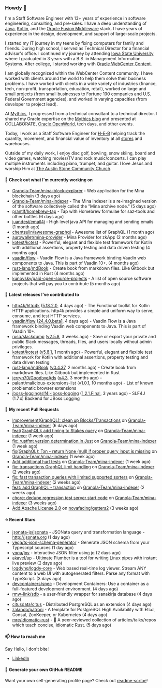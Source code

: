 ### Howdy 👋

I'm a Staff Software Engineer with 13+ years of experience in software engineering, consulting, and pre-sales. I have a deep understanding of [Java](https://www.oracle.com/java/), [Kotlin](https://kotlinlang.org/), and the [Oracle Fusion Middleware](https://www.oracle.com/middleware/) stack. I have years of experience in the design, development, and support of large-scale projects.

I started my IT journey in my teens by fixing computers for family and friends. During high school, I served as Technical Director for a financial advisor's office. I continued my journey by attending [Iowa State University](https://www.iastate.edu/) where I graduated in 3 years with a B.S. in Management Information Systems. After college, I started working with [Oracle WebCenter Content](https://docs.oracle.com/en/middleware/webcenter/content/12.2.1.4/).

I am globally recognized within the WebCenter Content community. I have worked with clients around the world to help them solve their business problems. I have worked with clients in a wide variety of industries (finance, tech, non-profit, transportation, education, retail), worked on large and small projects (from small businesses to Fortune 100 companies and U.S. Federal Government agencies), and worked in varying capacities (from developer to project lead).

At [Mythics](https://www.mythics.com/), I progressed from a technical consultant to a technical director. I shared my Oracle expertise on the [Mythics blog](https://mythics.com/blog/) and presented at COLLABORATE, [Oracle OpenWorld](https://www.oracle.com/cloudworld/), tech days, and other events.

Today, I work as a Staff Software Engineer for [H-E-B](https://digital.heb.com/) helping track the quantity, movement, and financial value of inventory at all [stores](https://heb.com/store-locations) and warehouses.

Outside of my daily work, I enjoy disc golf, bowling, snow skiing, board and video games, watching movies/TV and rock music/concerts. I can play multiple instruments including piano, trumpet, and guitar. I love Jesus and worship Him at [The Austin Stone Community Church](https://austinstone.org/).

#### 👷 Check out what I'm currently working on

- [Granola-Team/mina-block-explorer](https://github.com/Granola-Team/mina-block-explorer) - Web application for the Mina blockchain (3 days ago)
- [Granola-Team/mina-indexer](https://github.com/Granola-Team/mina-indexer) - The Mina Indexer is a re-imagined version of the software collectively called the &#34;Mina archive node.&#34; (5 days ago)
- [prantlf/homebrew-tap](https://github.com/prantlf/homebrew-tap) - Tap with Homebrew formulae for saz-tools and other bottles (6 days ago)
- [juandesi/email4j](https://github.com/juandesi/email4j) - High level java API for managing and sending emails (1 month ago)
- [chentsulin/awesome-graphql](https://github.com/chentsulin/awesome-graphql) - Awesome list of GraphQL (1 month ago)
- [aurowallet/mina-provider](https://github.com/aurowallet/mina-provider) - Mina Provider for zkApp (2 months ago)
- [kotest/kotest](https://github.com/kotest/kotest) - Powerful, elegant and flexible test framework for Kotlin with additional assertions, property testing and data driven testing (4 months ago)
- [vaadin/flow](https://github.com/vaadin/flow) - Vaadin Flow is a Java framework binding Vaadin web components to Java. This is part of Vaadin 10&#43;. (4 months ago)
- [rust-lang/mdBook](https://github.com/rust-lang/mdBook) - Create book from markdown files. Like Gitbook but implemented in Rust (4 months ago)
- [kunovsky/paid-open-source-projects](https://github.com/kunovsky/paid-open-source-projects) - A list of open source software projects that will pay you to contribute  (5 months ago)

#### 🔭 Latest releases I've contributed to

- [http4k/http4k](https://github.com/http4k/http4k) ([5.18.2.0](https://github.com/http4k/http4k/releases/tag/5.18.2.0), 4 days ago) - The Functional toolkit for Kotlin HTTP applications. http4k provides a simple and uniform way to serve, consume, and test HTTP services.
- [vaadin/flow](https://github.com/vaadin/flow) ([24.4.0.beta1](https://github.com/vaadin/flow/releases/tag/24.4.0.beta1), 4 days ago) - Vaadin Flow is a Java framework binding Vaadin web components to Java. This is part of Vaadin 10&#43;.
- [rusq/slackdump](https://github.com/rusq/slackdump) ([v2.5.8](https://github.com/rusq/slackdump/releases/tag/v2.5.8), 3 weeks ago) - Save or export your private and public Slack messages, threads, files, and users locally without admin privileges.
- [kotest/kotest](https://github.com/kotest/kotest) ([v5.8.1](https://github.com/kotest/kotest/releases/tag/v5.8.1), 1 month ago) - Powerful, elegant and flexible test framework for Kotlin with additional assertions, property testing and data driven testing
- [rust-lang/mdBook](https://github.com/rust-lang/mdBook) ([v0.4.37](https://github.com/rust-lang/mdBook/releases/tag/v0.4.37), 2 months ago) - Create book from markdown files. Like Gitbook but implemented in Rust
- [jerryn70/GoodbyeAds](https://github.com/jerryn70/GoodbyeAds) ([v4.3](https://github.com/jerryn70/GoodbyeAds/releases/tag/v4.3), 3 months ago) - 
- [palant/malicious-extensions-list](https://github.com/palant/malicious-extensions-list) ([v1.0.1](https://github.com/palant/malicious-extensions-list/releases/tag/v1.0.1), 10 months ago) - List of known problematic browser extensions
- [jboss-logging/slf4j-jboss-logging](https://github.com/jboss-logging/slf4j-jboss-logging) ([1.2.1.Final](https://github.com/jboss-logging/slf4j-jboss-logging/releases/tag/1.2.1.Final), 3 years ago) - SLF4J (1.7.x) Backend for JBoss Logging

#### 🔨 My recent Pull Requests

- [Improvement(GraphQL): clean up Blocks/Transactions](https://github.com/Granola-Team/mina-indexer/pull/826) on [Granola-Team/mina-indexer](https://github.com/Granola-Team/mina-indexer) (6 days ago)
- [feat(GraphQL): add timing to Stakes query](https://github.com/Granola-Team/mina-indexer/pull/814) on [Granola-Team/mina-indexer](https://github.com/Granola-Team/mina-indexer) (1 week ago)
- [fix: rustfmt version determination in Just](https://github.com/Granola-Team/mina-indexer/pull/812) on [Granola-Team/mina-indexer](https://github.com/Granola-Team/mina-indexer) (1 week ago)
- [fix(GraphQL): Txn - return None (null) if proper query input is missing](https://github.com/Granola-Team/mina-indexer/pull/810) on [Granola-Team/mina-indexer](https://github.com/Granola-Team/mina-indexer) (1 week ago)
- [Add additional hurl tests](https://github.com/Granola-Team/mina-indexer/pull/800) on [Granola-Team/mina-indexer](https://github.com/Granola-Team/mina-indexer) (1 week ago)
- [fix: transactions GraphQL limit handling](https://github.com/Granola-Team/mina-indexer/pull/791) on [Granola-Team/mina-indexer](https://github.com/Granola-Team/mina-indexer) (2 weeks ago)
- [fix: fast transaction queries with limited supported sorters](https://github.com/Granola-Team/mina-indexer/pull/787) on [Granola-Team/mina-indexer](https://github.com/Granola-Team/mina-indexer) (2 weeks ago)
- [ feat: add GraphQL - transaction](https://github.com/Granola-Team/mina-indexer/pull/786) on [Granola-Team/mina-indexer](https://github.com/Granola-Team/mina-indexer) (2 weeks ago)
- [chore: dedupe regression test server start code](https://github.com/Granola-Team/mina-indexer/pull/779) on [Granola-Team/mina-indexer](https://github.com/Granola-Team/mina-indexer) (3 weeks ago)
- [Add Apache License 2.0](https://github.com/novafacing/getters2/pull/3) on [novafacing/getters2](https://github.com/novafacing/getters2) (3 weeks ago)

#### ⭐ Recent Stars

- [jsonata-js/jsonata](https://github.com/jsonata-js/jsonata) - JSONata query and transformation language - http://jsonata.org (1 day ago)
- [vega/ts-json-schema-generator](https://github.com/vega/ts-json-schema-generator) - Generate JSON schema from your Typescript sources (1 day ago)
- [ynqa/jnv](https://github.com/ynqa/jnv) - interactive JSON filter using jq (2 days ago)
- [akavel/up](https://github.com/akavel/up) - Ultimate Plumber is a tool for writing Linux pipes with instant live preview (3 days ago)
- [logdyhq/logdy-core](https://github.com/logdyhq/logdy-core) - Web based real-time log viewer. Stream ANY content to a web UI with autogenerated filters. Parse any format with TypeScript. (3 days ago)
- [devcontainers/spec](https://github.com/devcontainers/spec) - Development Containers: Use a container as a full-featured development environment. (4 days ago)
- [rmw-link/sdb](https://github.com/rmw-link/sdb) - a user-friendly wrapper for sanakirja database (4 days ago)
- [citusdata/citus](https://github.com/citusdata/citus) - Distributed PostgreSQL as an extension (4 days ago)
- [zalando/patroni](https://github.com/zalando/patroni) - A template for PostgreSQL High Availability with Etcd, Consul, ZooKeeper, or Kubernetes (4 days ago)
- [mre/idiomatic-rust](https://github.com/mre/idiomatic-rust) - 🦀 A peer-reviewed collection of articles/talks/repos which teach concise, idiomatic Rust. (5 days ago)

#### 📫 How to reach me

Say Hello, I don't bite!

- [LinkedIn](https://www.linkedin.com/in/jonathanhult/)

#### 📖 Generate your own GitHub README

Want your own self-generating profile page? Check out [readme-scribe](https://github.com/muesli/readme-scribe)!
